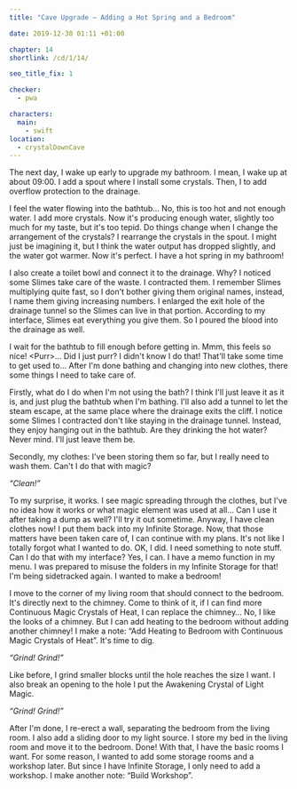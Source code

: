 ```yaml
---
title: "Cave Upgrade — Adding a Hot Spring and a Bedroom"

date: 2019-12-30 01:11 +01:00

chapter: 14
shortlink: /cd/1/14/

seo_title_fix: 1

checker:
  - pwa

characters:
  main:
    - swift
location:
  - crystalDownCave
---
```

The next day, I wake up early to upgrade my bathroom.
I mean, I wake up at about 09:00.
I add a spout where I install some crystals.
Then, I to add overflow protection to the drainage.

I feel the water flowing into the bathtub…
No, this is too hot and not enough water.
I add more crystals.
Now it's producing enough water, slightly too much for my taste, but it's too tepid.
Do things change when I change the arrangement of the crystals?
I rearrange the crystals in the spout.
I might just be imagining it, but I think the water output has dropped slightly, and the water got warmer.
Now it's perfect.
I have a hot spring in my bathroom!

I also create a toilet bowl and connect it to the drainage.
Why?
I noticed some Slimes take care of the waste.
I contracted them.
I remember Slimes multiplying quite fast, so I don't bother giving them original names, instead, I name them giving increasing numbers.
I enlarged the exit hole of the drainage tunnel so the Slimes can live in that portion.
According to my interface, Slimes eat everything you give them.
So I poured the blood into the drainage as well.

I wait for the bathtub to fill enough before getting in.
Mmm, this feels so nice!
\<Purr\>… Did I just purr?
I didn't know I do that!
That'll take some time to get used to…
After I'm done bathing and changing into new clothes, there some things I need to take care of.

Firstly, what do I do when I'm not using the bath?
I think I'll just leave it as it is, and just plug the bathtub when I'm bathing.
I'll also add a tunnel to let the steam escape, at the same place where the drainage exits the cliff.
I notice some Slimes I contracted don't like staying in the drainage tunnel.
Instead, they enjoy hanging out in the bathtub.
Are they drinking the hot water?
Never mind.
I'll just leave them be.

Secondly, my clothes: I've been storing them so far, but I really need to wash them.
Can't I do that with magic?

*“Clean!”*

To my surprise, it works.
I see magic spreading through the clothes, but I've no idea how it works or what magic element was used at all…
Can I use it after taking a dump as well?
I'll try it out sometime.
Anyway, I have clean clothes now!
I put them back into my Infinite Storage.
Now, that those matters have been taken care of, I can continue with my plans.
It's not like I totally forgot what I wanted to do.
OK, I did.
I need something to note stuff.
Can I do that with my interface?
Yes, I can.
I have a memo function in my menu.
I was prepared to misuse the folders in my Infinite Storage for that!
I'm being sidetracked again.
I wanted to make a bedroom!

I move to the corner of my living room that should connect to the bedroom.
It's directly next to the chimney.
Come to think of it, if I can find more Continuous Magic Crystals of Heat, I can replace the chimney…
No, I like the looks of a chimney.
But I can add heating to the bedroom without adding another chimney!
I make a note: “Add Heating to Bedroom with Continuous Magic Crystals of Heat”.
It's time to dig.

*“Grind! Grind!”*

Like before, I grind smaller blocks until the hole reaches the size I want.
I also break an opening to the hole I put the Awakening Crystal of Light Magic.

*“Grind! Grind!”*

After I'm done, I re-erect a wall, separating the bedroom from the living room.
I also add a sliding door to my light source.
I store my bed in the living room and move it to the bedroom.
Done!
With that, I have the basic rooms I want.
For some reason, I wanted to add some storage rooms and a workshop later.
But since I have Infinite Storage, I only need to add a workshop.
I make another note: “Build Workshop”.
